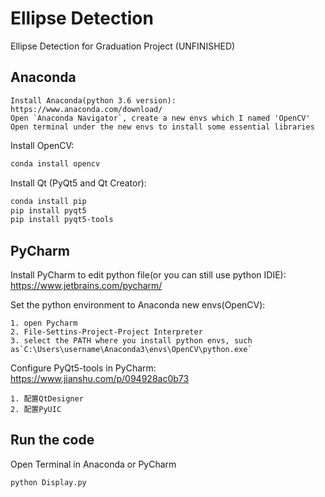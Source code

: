 # Ellipse Detection
Ellipse Detection for Graduation Project (UNFINISHED)

## Anaconda 
    Install Anaconda(python 3.6 version): https://www.anaconda.com/download/
    Open `Anaconda Navigator`, create a new envs which I named 'OpenCV'
    Open terminal under the new envs to install some essential libraries
    
Install OpenCV:
```Bash
conda install opencv
```
Install Qt (PyQt5 and Qt Creator):
```Bash
conda install pip
pip install pyqt5
pip install pyqt5-tools
```

## PyCharm
Install PyCharm to edit python file(or you can still use python IDIE): https://www.jetbrains.com/pycharm/

Set the python environment to Anaconda new envs(OpenCV):

    1. open Pycharm
    2. File-Settins-Project-Project Interpreter
    3. select the PATH where you install python envs, such as`C:\Users\username\Anaconda3\envs\OpenCV\python.exe`
    
Configure PyQt5-tools in PyCharm: https://www.jianshu.com/p/094928ac0b73
    
    1. 配置QtDesigner
    2. 配置PyUIC

## Run the code
Open Terminal in Anaconda or PyCharm
```Bash
python Display.py
```
